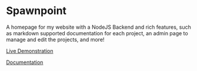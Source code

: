 # Spawnpoint

A homepage for my website with a NodeJS Backend and rich features, such as markdown supported documentation for each project, an admin page to manage and edit the projects, and more!

[Live Demonstration](https://bats.li/)

[Documentation](https://bats.li/project/010101)